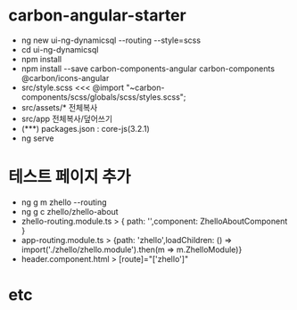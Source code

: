 
# carbon-angular-starter
- ng new ui-ng-dynamicsql --routing --style=scss
- cd ui-ng-dynamicsql
- npm install
- npm install --save carbon-components-angular carbon-components @carbon/icons-angular
- src/style.scss <<< @import "~carbon-components/scss/globals/scss/styles.scss";
- src/assets/* 전체복사
- src/app 전체복사/덮어쓰기
- (***) packages.json : core-js(3.2.1)
- ng serve

# 테스트 페이지 추가
- ng g m zhello --routing
- ng g c zhello/zhello-about
- zhello-routing.module.ts > { path: '',component: ZhelloAboutComponent }
- app-routing.module.ts > {path: 'zhello',loadChildren: () => import('./zhello/zhello.module').then(m => m.ZhelloModule)}
- header.component.html > [route]="['zhello']"

# etc
